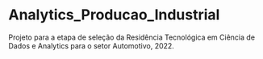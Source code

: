 # Analytics_Producao_Industrial
Projeto para a etapa de seleção da Residência Tecnológica em Ciência de Dados e Analytics para o setor Automotivo, 2022.
